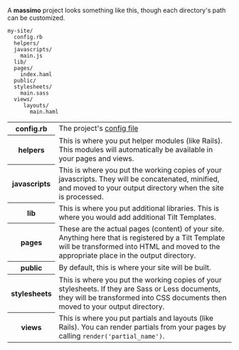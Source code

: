 A **massimo** project looks something like this, though each directory's path can be customized.

    my-site/
      config.rb
      helpers/
      javascripts/
        main.js
      lib/
      pages/
        index.haml
      public/
      stylesheets/
        main.sass
      views/
         layouts/
           main.haml
           
<table>
  <tbody>
    <tr>
      <th>config.rb</th>
      <td>The project's <a href="/massimo/config/">config file</a></td>
    </tr>
    <tr>
      <th>helpers</th>
      <td>This is where you put helper modules (like Rails). This modules will automatically be available in your pages and views.</td>
    </tr>
    <tr>
      <th>javascripts</th>
      <td>This is where you put the working copies of your javascripts. They will be concatenated, minified, and moved to your output directory when the site is processed.</td>
    </tr>
    <tr>
      <th>lib</th>
      <td>This is where you put additional libraries. This is where you would add additional Tilt Templates.</td>
    </tr>
    <tr>
      <th>pages</th>
      <td>These are the actual pages (content) of your site. Anything here that is registered by a Tilt Template will be transformed into HTML and moved to the appropriate place in the output directory.</td>
    </tr>
    <tr>
      <th>public</th>
      <td>By default, this is where your site will be built.</td>
    </tr>
    <tr>
      <th>stylesheets</th>
      <td>This is where you put the working copies of your stylesheets. If they are Sass or Less documents, they will be transformed into CSS documents then moved to your output directory.</td>
    </tr>
    <tr>
      <th>views</th>
      <td>This is where you put partials and layouts (like Rails). You can render partials from your pages by calling <code>render('partial_name')</code>.</td>
    </tr>
  </tbody>
</table>

